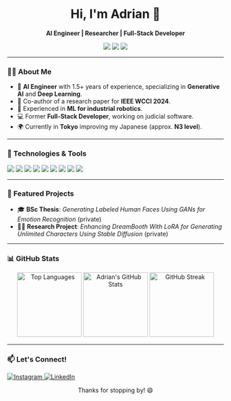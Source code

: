 <h1 align="center">Hi, I'm Adrian 👋</h1>

<p align="center">
  <b>AI Engineer | Researcher | Full-Stack Developer</b>
</p>

<p align="center">
  <img src="https://img.shields.io/badge/AI-Engineer-blueviolet?style=for-the-badge&logo=python" />
  <img src="https://img.shields.io/badge/Deep%20Learning-Researcher-00bfff?style=for-the-badge&logo=pytorch" />
  <img src="https://img.shields.io/badge/Generative%20AI-Enthusiast-yellow?style=for-the-badge&logo=OpenAI" />
</p>

---

<h3>👨‍💻 About Me</h3>

- 🧠 **AI Engineer** with 1.5+ years of experience, specializing in **Generative AI** and **Deep Learning**.
- 📝 Co-author of a research paper for **IEEE WCCI 2024**.
- 🤖 Experienced in **ML for industrial robotics**.
- 💻 Former **Full-Stack Developer**, working on judicial software.
- 🌍 Currently in **Tokyo** improving my Japanese (approx. **N3 level**).

---

<h3>🔧 Technologies & Tools</h3>

<p>
  <img src="https://img.shields.io/badge/Python-3670A0?style=for-the-badge&logo=python&logoColor=ffdd54" />
  <img src="https://img.shields.io/badge/PyTorch-EE4C2C?style=for-the-badge&logo=PyTorch&logoColor=white" />
  <img src="https://img.shields.io/badge/Weights%20%26%20Biases-FFBE00?style=for-the-badge&logo=weightsandbiases&logoColor=white" />
  <img src="https://img.shields.io/badge/LaTex-008080?style=for-the-badge&logo=LaTex&logoColor=white" />
  <img src="https://img.shields.io/badge/React-61DAFB?style=for-the-badge&logo=react&logoColor=white" />
  <img src="https://img.shields.io/badge/Docker-2496ED?style=for-the-badge&logo=docker&logoColor=white" />
  <img src="https://img.shields.io/badge/HTML5-E34F26?style=for-the-badge&logo=html5&logoColor=white" />
  <img src="https://img.shields.io/badge/CSS3-1572B6?style=for-the-badge&logo=css3&logoColor=white" />
  <img src="https://img.shields.io/badge/JavaScript-F7DF1E?style=for-the-badge&logo=javascript&logoColor=black" />
</p>

---

<h3>🚀 Featured Projects</h3>

- 🎓 **BSc Thesis**: *Generating Labeled Human Faces Using GANs for Emotion Recognition* (private)
- 🧑‍🔬 **Research Project**: *Enhancing DreamBooth With LoRA for Generating Unlimited Characters Using Stable Diffusion* (private)

---

<h3>📊 GitHub Stats</h3>

<div align="center">
  <picture>
    <source
      srcset="https://github-readme-stats-maizabros.vercel.app/api/top-langs/?username=maizabros&layout=compact&theme=tokyonight&langs_count=8"
      media="(prefers-color-scheme: dark)"
    />
    <source
      srcset="https://github-readme-stats-maizabros.vercel.app/api/top-langs/?username=maizabros&layout=compact&theme=tokyo&langs_count=8"
      media="(prefers-color-scheme: light), (prefers-color-scheme: no-preference)"
    />
    <img height=150 src="github-readme-stats-maizabros.vercel.app/api/top-langs/?username=maizabros&layout=compact&theme=tokyo&langs_count=8" alt="Top Languages"/>
  </picture>
  <picture>
    <source
      srcset="https://github-readme-stats-maizabros.vercel.app/api?username=maizabros&show_icons=true&theme=tokyonight"
      media="(prefers-color-scheme: dark)"
    />
    <source
      srcset="https://github-readme-stats-maizabros.vercel.app/api?username=maizabros&show_icons=true&theme=tokyo"
      media="(prefers-color-scheme: light), (prefers-color-scheme: no-preference)"
    />
    <img height=150 src="https://github-readme-stats-maizabros.vercel.app/api?username=maizabros&show_icons=true&theme=tokyo" alt="Adrian's GitHub Stats" />
  </picture>
  <picture>
    <source
      srcset="https://github-readme-streak-stats.herokuapp.com/?user=maizabros&theme=tokyonight"
      media="(prefers-color-scheme: dark)"
    />
    <source
      srcset="https://github-readme-streak-stats.herokuapp.com/?user=maizabros&theme=tokyo"
      media="(prefers-color-scheme: light), (prefers-color-scheme: no-preference)"
    />
    <img height=150 src="https://github-readme-streak-stats.herokuapp.com/?user=maizabros&theme=tokyo" alt="GitHub Streak" />
  </picture>
</div>


---

<h3>📫 Let's Connect!</h3>

<p>
  <a href="https://www.instagram.com/adrian.maiza/">
    <img src="https://img.shields.io/badge/Instagram-E4405F?style=for-the-badge&logo=instagram&logoColor=white" alt="Instagram" />
  </a>
  <a href="https://www.linkedin.com/in/adrianmaiza/">
    <img src="https://img.shields.io/badge/LinkedIn-0077B5?style=for-the-badge&logo=linkedin&logoColor=white" alt="LinkedIn" />
  </a>
</p>

<p align="center">Thanks for stopping by! 😄</p>
